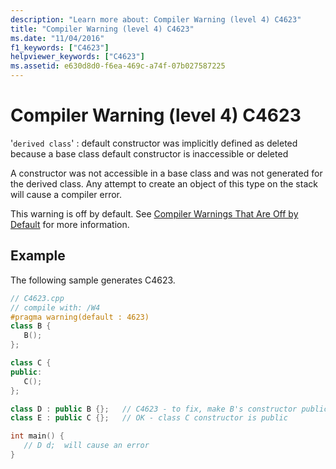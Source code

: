 ```yaml
---
description: "Learn more about: Compiler Warning (level 4) C4623"
title: "Compiler Warning (level 4) C4623"
ms.date: "11/04/2016"
f1_keywords: ["C4623"]
helpviewer_keywords: ["C4623"]
ms.assetid: e630d8d0-f6ea-469c-a74f-07b027587225
---
```

# Compiler Warning (level 4) C4623

'`derived class`' : default constructor was implicitly defined as deleted because a base class default constructor is inaccessible or deleted

A constructor was not accessible in a base class and was not generated for the derived class. Any attempt to create an object of this type on the stack will cause a compiler error.

This warning is off by default. See [Compiler Warnings That Are Off by Default](../../preprocessor/compiler-warnings-that-are-off-by-default.md) for more information.

## Example

The following sample generates C4623.

```cpp
// C4623.cpp
// compile with: /W4
#pragma warning(default : 4623)
class B {
   B();
};

class C {
public:
   C();
};

class D : public B {};   // C4623 - to fix, make B's constructor public
class E : public C {};   // OK - class C constructor is public

int main() {
   // D d;  will cause an error
}
```
